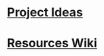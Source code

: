 # [Project Ideas](https://github.com/isislab/Project-Ideas/issues)

# [Resources Wiki](https://github.com/isislab/Project-Ideas/wiki)
